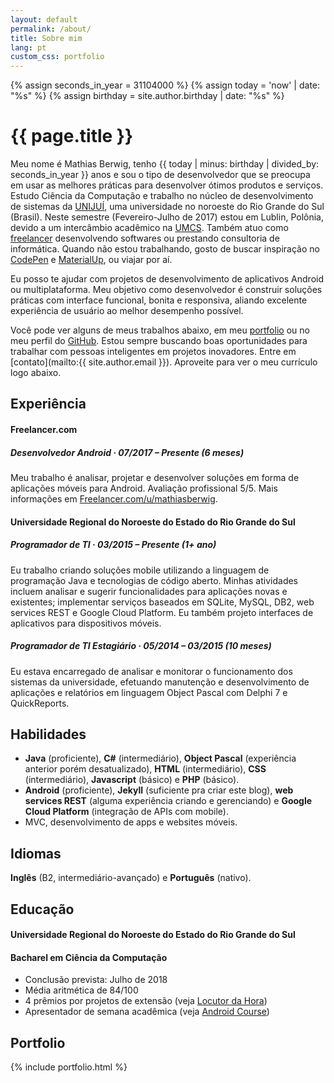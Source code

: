 ```yaml
---
layout: default
permalink: /about/
title: Sobre mim
lang: pt
custom_css: portfolio
---
```

{% assign seconds_in_year = 31104000 %}
{% assign today = 'now' | date: "%s" %}
{% assign birthday = site.author.birthday | date: "%s" %}

# {{ page.title }}

Meu nome é Mathias Berwig, tenho {{ today | minus: birthday | divided_by: seconds_in_year }} anos e sou o tipo de desenvolvedor que se preocupa em usar as melhores práticas para desenvolver ótimos produtos e serviços. Estudo Ciência da Computação e trabalho no núcleo de desenvolvimento de sistemas da [UNIJUÍ](http://www.unijui.edu.br), uma universidade no noroeste do Rio Grande do Sul (Brasil). Neste semestre (Fevereiro-Julho de 2017) estou em Lublin, Polônia, devido a um intercâmbio acadêmico na [UMCS](http://umcs.pl/en/). Também atuo como [freelancer](https://www.freelancer.com/u/mathiasberwig.html) desenvolvendo softwares ou prestando consultoria de informática. Quando não estou trabalhando, gosto de buscar inspiração no [CodePen](http://codepen.io/MathiasBerwig/) e [MaterialUp](https://www.uplabs.com/mathiasberwig), ou viajar por aí.

Eu posso te ajudar com projetos de desenvolvimento de aplicativos Android ou multiplataforma.  Meu objetivo como desenvolvedor é construir soluções práticas com interface funcional, bonita e responsiva, aliando excelente experiência de usuário ao melhor desempenho possível. 

Você pode ver alguns de meus trabalhos abaixo, em meu [portfolio](#portfolio) ou no meu perfil do [GitHub](https://github.com/MathiasBerwig). Estou sempre buscando boas oportunidades para trabalhar com pessoas inteligentes em projetos inovadores. Entre em [contato](mailto:{{ site.author.email }}). Aproveite para ver o meu currículo logo abaixo.

## Experiência

#### Freelancer.com

##### **Desenvolvedor Android · 07/2017  – Presente** (6 meses)

Meu trabalho é analisar, projetar e desenvolver soluções em forma de aplicações móveis para Android. Avaliação profissional 5/5. Mais informações em [Freelancer.com/u/mathiasberwig](https://www.freelancer.com/u/mathiasberwig.html).

#### Universidade Regional do Noroeste do Estado do Rio Grande do Sul

##### **Programador de TI · 03/2015 – Presente** (1+ ano)

Eu trabalho criando soluções mobile utilizando a linguagem de programação Java e tecnologias de código aberto. Minhas atividades incluem analisar e sugerir funcionalidades para aplicações novas e existentes; implementar serviços baseados em SQLite, MySQL, DB2, web services REST e Google Cloud Platform. Eu também projeto interfaces de aplicativos para dispositivos móveis.

##### **Programador de TI Estagiário · 05/2014 – 03/2015** (10 meses)

Eu estava encarregado de analisar e monitorar o funcionamento dos sistemas da universidade, efetuando manutenção e desenvolvimento de aplicações e relatórios em linguagem Object Pascal com Delphi 7 e QuickReports.

## Habilidades

- **Java** (proficiente), **C#** (intermediário), **Object Pascal** (experiência anterior porém desatualizado), **HTML** (intermediário), **CSS** (intermediário), **Javascript** (básico) e **PHP** (básico).
- **Android** (proficiente), **Jekyll** (suficiente pra criar este blog), **web services REST** (alguma experiência criando e gerenciando) e **Google Cloud Platform** (integração de APIs com mobile).
- MVC, desenvolvimento de apps e websites móveis.

## Idiomas

**Inglês** (B2, intermediário-avançado) e **Português** (nativo).

## Educação

#### Universidade Regional do Noroeste do Estado do Rio Grande do Sul

#### **Bacharel em Ciência da Computação**

- Conclusão prevista: Julho de 2018
- Média aritmética de 84/100
- 4 prêmios por projetos de extensão (veja [Locutor da Hora](/portfolio/locutor-da-hora/))
- Apresentador de semana acadêmica (veja [Android Course](/portfolio/course-introduction-to-android-dev/))

## Portfolio
{% include portfolio.html %}
